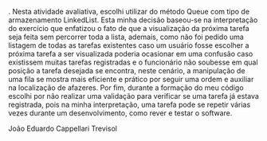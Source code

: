 .   Nesta atividade avaliativa, escolhi utilizar do método Queue com tipo de armazenamento LinkedList. Esta minha decisão baseou-se na interpretação do exercício que enfatizou o fato de que a visualização da próxima tarefa seja feita sem percorrer toda a lista, ademais, como não foi pedido uma listagem de todas as tarefas existentes caso um usuário fosse escolher a próxima tarefa a ser visualizada poderia ocasionar em uma confusão caso existissem muitas tarefas registradas e o funcionário não soubesse em qual posição a tarefa desejada se encontra, neste cenário, a manipulação de uma fila se mostra mais eficiente e prático por seguir uma ordem e auxiliar na localização de afazeres. Por fim, durante a formação do meu código escolhi por não realizar uma validação para verificar se uma tarefa já estava registrada, pois na minha interpretação, uma tarefa pode se repetir várias vezes durante um desenvolvimento, como rever e testar o software.

João Eduardo Cappellari Trevisol